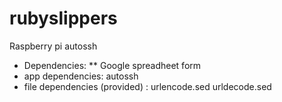 # rubyslippers
Raspberry pi autossh 
* Dependencies:
** Google spreadheet form
* app dependencies: autossh
* file dependencies (provided) : urlencode.sed urldecode.sed

